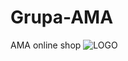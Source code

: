 # Grupa-AMA
AMA online shop
![LOGO](https://i.pinimg.com/474x/21/fa/0b/21fa0bfa71c222446dcb8ae6e9aefe9a.jpg)
